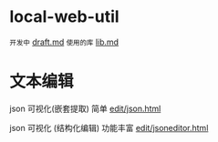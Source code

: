 # local-web-util

`开发中` [draft.md](draft.md)  `使用的库` [lib.md](lib.md) 



# 文本编辑

json 可视化(嵌套提取) 简单 [edit/json.html](edit/json.html)

json 可视化 (结构化编辑) 功能丰富 [edit/jsoneditor.html](edit/jsoneditor.html)





